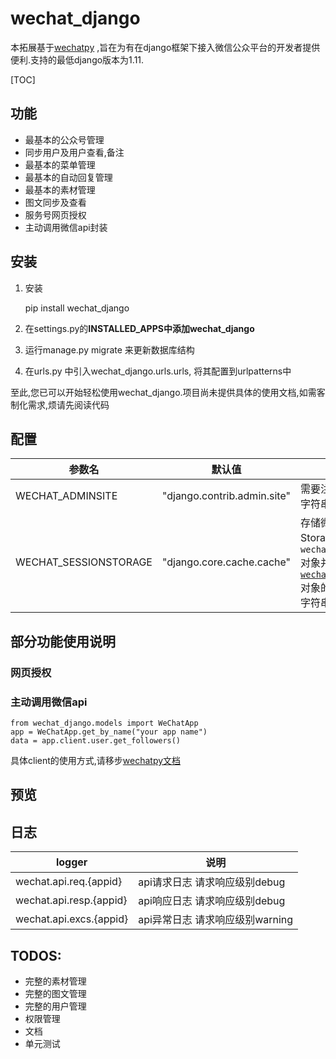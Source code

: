 # wechat_django

本拓展基于[wechatpy](https://github.com/jxtech/wechatpy) ,旨在为有在django框架下接入微信公众平台的开发者提供便利.支持的最低django版本为1.11.

[TOC]

## 功能
* 最基本的公众号管理
* 同步用户及用户查看,备注
* 最基本的菜单管理
* 最基本的自动回复管理
* 最基本的素材管理
* 图文同步及查看
* 服务号网页授权
* 主动调用微信api封装

## 安装

1. 安装
    
    pip install wechat_django

2. 在settings.py的**INSTALLED_APPS中添加wechat_django**
3. 运行manage.py migrate 来更新数据库结构
4. 在urls.py 中引入wechat_django.urls.urls, 将其配置到urlpatterns中

至此,您已可以开始轻松使用wechat_django.项目尚未提供具体的使用文档,如需客制化需求,烦请先阅读代码

## 配置
| 参数名 | 默认值 | 说明 |
| --- | --- | --- |
| WECHAT_ADMINSITE | "django.contrib.admin.site" | 需要注册微信后台的AdminSite对象字符串 |
| WECHAT_SESSIONSTORAGE | "django.core.cache.cache" | 存储微信accesstoken等使用的Storage对象字符串,或一个接收`wechat_django.models.WeChatApp`对象并返回[`wechatpy.session.SessionStorage`](https://wechatpy.readthedocs.io/zh_CN/master/quickstart.html#id10)对象的callable或指向该callable的字符串 | 

## 部分功能使用说明
### 网页授权

### 主动调用微信api
    from wechat_django.models import WeChatApp
    app = WeChatApp.get_by_name("your app name")
    data = app.client.user.get_followers()

具体client的使用方式,请移步[wechatpy文档](https://wechatpy.readthedocs.io/zh_CN/master/client/index.html)

## 预览

## 日志
| logger | 说明 |
| --- | --- |
| wechat.api.req.{appid} | api请求日志 请求响应级别debug |
| wechat.api.resp.{appid} | api响应日志 请求响应级别debug |
| wechat.api.excs.{appid} | api异常日志 请求响应级别warning |

## TODOS:
* 完整的素材管理
* 完整的图文管理
* 完整的用户管理
* 权限管理
* 文档
* 单元测试